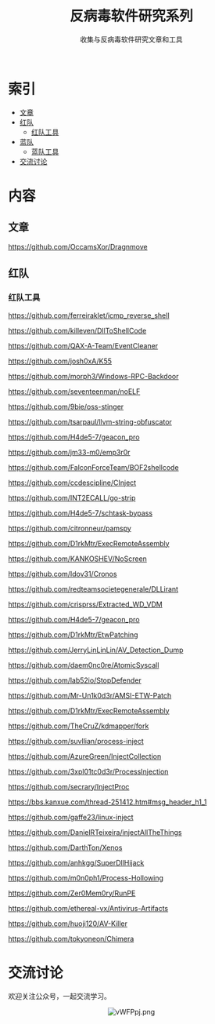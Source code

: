 <div align="center">
    <h1>反病毒软件研究系列</h1>
    <p>收集与反病毒软件研究文章和工具</p>
</div>
<br/>

# 索引

- [文章](#文章)
- [红队](#红队)
    - [红队工具](#红队工具)
- [蓝队](#蓝队)
    - [蓝队工具](#蓝队工具)
- [交流讨论](#交流讨论)

# 内容

## 文章
https://github.com/OccamsXor/Dragnmove

## 红队

### 红队工具
https://github.com/ferreiraklet/icmp_reverse_shell

https://github.com/killeven/DllToShellCode

https://github.com/QAX-A-Team/EventCleaner

https://github.com/josh0xA/K55

https://github.com/morph3/Windows-RPC-Backdoor

https://github.com/seventeenman/noELF

https://github.com/9bie/oss-stinger

https://github.com/tsarpaul/llvm-string-obfuscator

https://github.com/H4de5-7/geacon_pro

https://github.com/jm33-m0/emp3r0r

https://github.com/FalconForceTeam/BOF2shellcode

https://github.com/ccdescipline/CInject

https://github.com/INT2ECALL/go-strip

https://github.com/H4de5-7/schtask-bypass

https://github.com/citronneur/pamspy

https://github.com/D1rkMtr/ExecRemoteAssembly

https://github.com/KANKOSHEV/NoScreen

https://github.com/Idov31/Cronos

https://github.com/redteamsocietegenerale/DLLirant

https://github.com/crisprss/Extracted_WD_VDM

https://github.com/H4de5-7/geacon_pro

https://github.com/D1rkMtr/EtwPatching

https://github.com/JerryLinLinLin/AV_Detection_Dump

https://github.com/daem0nc0re/AtomicSyscall

https://github.com/lab52io/StopDefender

https://github.com/Mr-Un1k0d3r/AMSI-ETW-Patch

https://github.com/D1rkMtr/ExecRemoteAssembly

https://github.com/TheCruZ/kdmapper/fork

https://github.com/suvllian/process-inject

https://github.com/AzureGreen/InjectCollection

https://github.com/3xpl01tc0d3r/ProcessInjection

https://github.com/secrary/InjectProc

https://bbs.kanxue.com/thread-251412.htm#msg_header_h1_1

https://github.com/gaffe23/linux-inject

https://github.com/DanielRTeixeira/injectAllTheThings

https://github.com/DarthTon/Xenos

https://github.com/anhkgg/SuperDllHijack

https://github.com/m0n0ph1/Process-Hollowing

https://github.com/Zer0Mem0ry/RunPE

https://github.com/ethereal-vx/Antivirus-Artifacts

https://github.com/huoji120/AV-Killer

https://github.com/tokyoneon/Chimera




# 交流讨论

欢迎关注公众号，一起交流学习。
<p align="center">
    <img src="https://s1.ax1x.com/2022/08/27/vWFPpj.png" alt="vWFPpj.png" border="0" />
</p>

